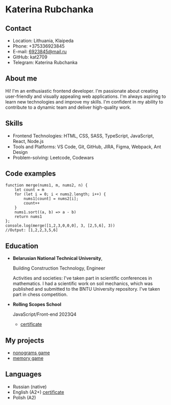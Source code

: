 # **Katerina Rubchanka**

## Contact

- Location: Lithuania, Klaipeda
- Phone: +375336923845
- E-mail: 6923845@mail.ru
- GitHub: kat2709
- Telegram: Katerina Rubchanka

## About me

Hi! I'm an enthusiastic frontend developer. I'm passionate about creating user-friendly and visually appealing web applications. I'm always aspiring to learn new technologies and improve my skills. I'm confident in my ability to contribute to a dynamic team and deliver high-quality work.

## Skills

- Frontend Technologies: HTML, CSS, SASS, TypeScript, JavaScript, React, Node.js
- Tools and Platforms: VS Code, Git, GitHub, JIRA, Figma, Webpack, Ant Design
- Problem-solving: Leetcode, Codewars

## Code examples

```javascpipt
function merge(nums1, m, nums2, n) {
    let count = m
    for (let i = 0; i < nums2.length; i++) {
        nums1[count] = nums2[i];
        count++
    }
    nums1.sort((a, b) => a - b)
    return nums1
};
console.log(merge([1,2,3,0,0,0], 3, [2,5,6], 3))
//Output: [1,2,2,3,5,6]
```

## Education

- **Belarusian National Technical University**,

  Building Construction Technology, Engineer

  Activities and societies: I've taken part in scientific conferences in mathematics. I had a scientific work on soil mechanics, which was published and submitted to the BNTU University repository. I've taken part in chess competition.

- **Rolling Scopes School**

  JavaScript/Front-end 2023Q4

  - [certificate](./assets/certificateRS.jpg)

## My projects

- [nonograms game](https://kat2709.github.io/nonograms-game/)
- [memory game](https://kat2709.github.io/memory-game/)

## Languages

- Russian (native)
- English (A2+)
  [certificate](./assets/certificateEng.jpg)
- Polish (A2)
